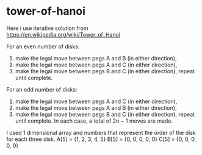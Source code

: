 # tower-of-hanoi

Here i use iterative solution from https://en.wikipedia.org/wiki/Tower_of_Hanoi

For an even number of disks:
1. make the legal move between pegs A and B (in either direction),
2. make the legal move between pegs A and C (in either direction),
3. make the legal move between pegs B and C (in either direction),
repeat until complete.

For an odd number of disks:
1. make the legal move between pegs A and C (in either direction),
2. make the legal move between pegs A and B (in either direction),
3. make the legal move between pegs B and C (in either direction),
repeat until complete.
In each case, a total of 2n − 1 moves are made.

I used 1 dimensional array and numbers that represent the order of the disk for each three disk.
A[5] = {1, 2, 3, 4, 5}
B[5] = {0, 0, 0, 0, 0}
C[5] = {0, 0, 0, 0, 0}


